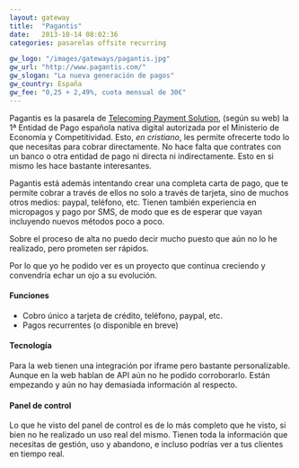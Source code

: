 ```yaml
---
layout: gateway
title:  "Pagantis"
date:   2013-10-14 08:02:36
categories: pasarelas offsite recurring

gw_logo: "/images/gateways/pagantis.jpg"
gw_url: "http://www.pagantis.com/"
gw_slogan: "La nueva generación de pagos"
gw_country: España
gw_fee: "0,25 + 2,49%, cuota mensual de 30€"
---
```


Pagantis es la pasarela de [Telecoming Payment Solution](http://www.telecoming.com/payment/), (según su web) la 1ª Entidad de Pago española nativa digital autorizada por el Ministerio de Economía y Competitividad. Esto, _en cristiano_, les permite ofrecerte todo lo que necesitas para cobrar directamente. No hace falta que contrates con un banco o otra entidad de pago ni directa ni indirectamente. Esto en si mismo les hace bastante interesantes.

Pagantis está además intentando crear una completa carta de pago, que te permite cobrar a través de ellos no solo a través de tarjeta, sino de muchos otros medios: paypal, teléfono, etc. Tienen también experiencia en micropagos y pago por SMS, de modo que es de esperar que vayan incluyendo nuevos métodos poco a poco.

Sobre el proceso de alta no puedo decir mucho puesto que aún no lo he realizado, pero prometen ser rápidos.

Por lo que yo he podido ver es un proyecto que continua creciendo y convendría echar un ojo a su evolución. 


#### Funciones

- Cobro único a tarjeta de crédito, teléfono, paypal, etc.
- Pagos recurrentes (o disponible en breve)

#### Tecnología

Para la web tienen una integración por iframe pero bastante personalizable. Aunque en la web hablan de API aún no he podido corroborarlo. Están empezando y aún no hay demasiada información al respecto.


#### Panel de control

Lo que he visto del panel de control es de lo más completo que he visto, si bien no he realizado un uso real del mismo. Tienen toda la información que necesitas de gestión, uso y abandono, e incluso podrías ver a tus clientes en tiempo real.
